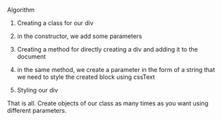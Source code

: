 Algorithm

1. Creating a class for our div

2. in the constructor, we add some parameters

3. Creating a method for directly creating a div and adding it to the document

4. in the same method, we create a parameter in the form of a string that we need to style the created block using cssText

5. Styling our div

That is all. Create objects of our class as many times as you want using different parameters.
